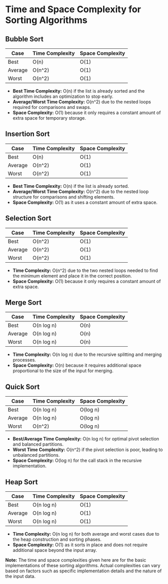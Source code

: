 # Time and Space Complexity for Sorting Algorithms

## Bubble Sort

| Case | Time Complexity     | Space Complexity |
| ---       | ---                 | ---              |
| Best       | O(n)                | O(1)             |
| Average     | O(n^2)              | O(1)             |
| Worst       | O(n^2)              | O(1)             |

- **Best Time Complexity:** O(n) if the list is already sorted and the algorithm includes an optimization to stop early.
- **Average/Worst Time Complexity:** O(n^2) due to the nested loops required for comparisons and swaps.
- **Space Complexity:** O(1) because it only requires a constant amount of extra space for temporary storage.

## Insertion Sort

| Case | Time Complexity     | Space Complexity |
| ---       | ---                 | ---              |
| Best       | O(n)                | O(1)             |
| Average     | O(n^2)              | O(1)             |
| Worst       | O(n^2)              | O(1)             |

- **Best Time Complexity:** O(n) if the list is already sorted.
- **Average/Worst Time Complexity:** O(n^2) due to the nested loop structure for comparisons and shifting elements.
- **Space Complexity:** O(1) as it uses a constant amount of extra space.

## Selection Sort

| Case | Time Complexity     | Space Complexity |
| ---       | ---                 | ---              |
| Best       | O(n^2)              | O(1)             |
| Average     | O(n^2)              | O(1)             |
| Worst       | O(n^2)              | O(1)             |

- **Time Complexity:** O(n^2) due to the two nested loops needed to find the minimum element and place it in the correct position.
- **Space Complexity:** O(1) because it only requires a constant amount of extra space.

## Merge Sort

| Case | Time Complexity     | Space Complexity |
| ---       | ---                 | ---              |
| Best       | O(n log n)          | O(n)             |
| Average     | O(n log n)          | O(n)             |
| Worst       | O(n log n)          | O(n)             |

- **Time Complexity:** O(n log n) due to the recursive splitting and merging processes.
- **Space Complexity:** O(n) because it requires additional space proportional to the size of the input for merging.

## Quick Sort

| Case | Time Complexity     | Space Complexity |
| ---       | ---                 | ---              |
| Best       | O(n log n)          | O(log n)         |
| Average     | O(n log n)          | O(log n)         |
| Worst       | O(n^2)              | O(log n)         |

- **Best/Average Time Complexity:** O(n log n) for optimal pivot selection and balanced partitions.
- **Worst Time Complexity:** O(n^2) if the pivot selection is poor, leading to unbalanced partitions.
- **Space Complexity:** O(log n) for the call stack in the recursive implementation.

## Heap Sort

| Case | Time Complexity     | Space Complexity |
| ---       | ---                 | ---              |
| Best       | O(n log n)          | O(1)             |
| Average     | O(n log n)          | O(1)             |
| Worst       | O(n log n)          | O(1)             |

- **Time Complexity:** O(n log n) for both average and worst cases due to the heap construction and sorting phases.
- **Space Complexity:** O(1) as it sorts in place and does not require additional space beyond the input array.

**Note:** The time and space complexities given here are for the basic implementations of these sorting algorithms. Actual complexities can vary based on factors such as specific implementation details and the nature of the input data.
